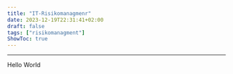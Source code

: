 ```yaml
---
title: "IT-Risikomanagmenr"
date: 2023-12-19T22:31:41+02:00
draft: false
tags: ["risikomanagment"]
ShowToc: true
---
```

---

Hello World
